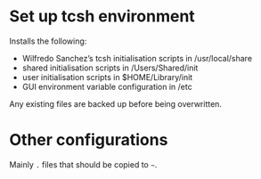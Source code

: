 # Set up tcsh environment

Installs the following:

* Wilfredo Sanchez’s tcsh initialisation scripts in /usr/local/share
* shared initialisation scripts in /Users/Shared/init
* user initialisation scripts in $HOME/Library/init
* GUI environment variable configuration in /etc

Any existing files are backed up before being overwritten.


# Other configurations

Mainly `.` files that should be copied to `~`.